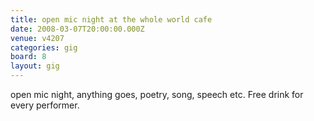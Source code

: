 ```yaml
---
title: open mic night at the whole world cafe
date: 2008-03-07T20:00:00.000Z
venue: v4207
categories: gig
board: 8
layout: gig
---
```

open mic night, anything goes, poetry, song, speech etc. Free drink for every performer.